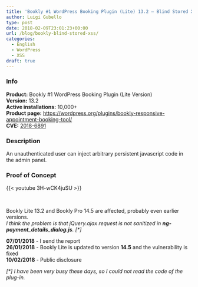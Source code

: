 ```yaml
---
title: 'Bookly #1 WordPress Booking Plugin (Lite) 13.2 – Blind Stored XSS'
author: Luigi Gubello
type: post
date: 2018-02-09T23:01:23+00:00
url: /blog/bookly-blind-stored-xss/
categories:
  - English
  - WordPress
  - XSS
draft: true
---
```

### Info

**Product:** Bookly #1 WordPress Booking Plugin (Lite Version)  
**Version:** 13.2  
**Active installations:** 10,000+  
**Product page:** https://wordpress.org/plugins/bookly-responsive-appointment-booking-tool/   
**CVE:** [2018-6891](https://cve.mitre.org/cgi-bin/cvename.cgi?name=CVE-2018-6891)

### Description

An unauthenticated user can inject arbitrary persistent javascript code in the admin panel.

### Proof of Concept

{{< youtube 3H-wCK4juSU >}}

&nbsp;

Bookly Lite 13.2 and Bookly Pro 14.5 are affected, probably even earlier versions.  
_I think the problem is that jQuery.ajax request is not sanitized in **ng-payment_details_dialog.js**. [*]_

**07/01/2018** - I send the report  
**26/01/2018** - Bookly Lite is updated to version **14.5** and the vulnerability is fixed  
**10/02/2018** - Public disclosure

_[*] I have been very busy these days, so I could not read the code of the plug-in._
